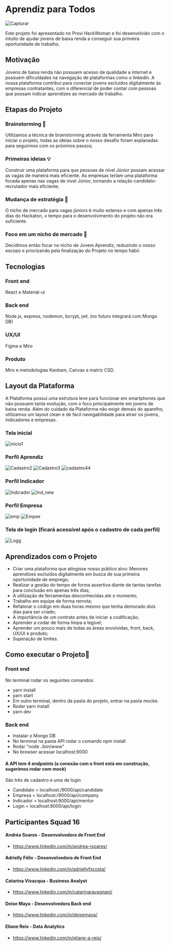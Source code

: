 
# Aprendiz para Todos

![Capturar](https://user-images.githubusercontent.com/59628906/107161507-df1c4d80-697b-11eb-9008-ec0c6a7c6df3.PNG)
  
Este projeto foi apresentado no Provi HackWoman e foi desenvolvido com o intuito de ajudar jovens de baixa renda a conseguir sua primeira oportunidade de trabalho.

## Motivação

Jovens de baixa renda não possuem acesso de qualidade a internet e possuem dificuldades na navegação de plataformas como o linkedin. A nossa plataforma contribui para conectar jovens excluídos digitalmente às empresas contratantes, com o diferencial de poder contar com pessoas que possam indicar aprendizes ao mercado de trabalho.

## Etapas do Projeto

### Brainstorming :brain:
Utilizamos a técnica de brainstorming através da ferramenta Miro para iniciar o projeto, todas as ideias sobre o nosso desafio foram explanadas para seguirmos com os próximos passos;
### Primeiras ideias :bulb:
Construir uma plataforma para que pessoas de nível Júnior possam acessar as vagas de maneira mais eficiente. As empresas teriam uma plataforma focada  apenas nas vagas de nível Júnior, tornando a relação candidato-recrutador mais eficiente;
### Mudança de estratégia :hammer:
O nicho de mercado para vagas júniors é muito extenso e com apenas três dias do Hackaton, o tempo para o desenvolvimento do projeto não era suficiente.
### Foco em um nicho de mercado :mag_right:
Decidimos então focar no nicho de Jovem Aprendiz, reduzindo o nosso escopo e priorizando pela finalização do Projeto no tempo hábil.

## Tecnologias 

### Front end
React e Material-ui
### Back end
Node.js, express, nodemon, bcrypt, jwt. (no futuro integrará com Mongo DB)
### UX/UI
Figma e Miro
### Produto
Miro e metodologias Kanbam, Canvas e matriz CSD.

## Layout da Plataforma

A Plataforma possui uma estrutura leve para funcionar em smartphones que não possuem tanta evolução, com o foco principalmente em jovens de baixa renda.
Além do cuidado da Plataforma não exigir demais do aparelho, utilizamos um layout clean e de fácil navegabilidade para atrair os jovens, indicadores e empresas.

### Tela inicial
![inicio1](https://user-images.githubusercontent.com/59628906/107164106-3e825980-698c-11eb-90ea-b494597d31d9.PNG)

### Perfil Aprendiz
![Cadastro2](https://user-images.githubusercontent.com/59628906/107164316-51495e00-698d-11eb-86d3-3dfc68ba5261.PNG)
![Cadastro3](https://user-images.githubusercontent.com/59628906/107164477-f2381900-698d-11eb-96c8-4ac329a620e5.PNG)
![cadastro44](https://user-images.githubusercontent.com/59628906/107164753-1e07ce80-698f-11eb-9447-867a3addde01.PNG)

### Perfil Indicador
![Indicador](https://user-images.githubusercontent.com/59628906/107165322-48f32200-6991-11eb-8fe0-74f0e34a324e.PNG)
![Ind_new](https://user-images.githubusercontent.com/59628906/107165623-41804880-6992-11eb-9a59-8392a778f8b6.PNG)

### Perfil Empresa
![emp](https://user-images.githubusercontent.com/59628906/107164954-ecdbce00-698f-11eb-948e-e66f057fc7e6.PNG)
![Empee](https://user-images.githubusercontent.com/59628906/107165730-991eb400-6992-11eb-9d81-fabc9b05ee8a.PNG)

### Tela de login (ficará acessível após o cadastro de cada perfil)
![Logg](https://user-images.githubusercontent.com/59628906/107166530-0a5f6680-6995-11eb-9cdc-0ff61180b3f0.PNG)

## Aprendizados com o Projeto

- Criar uma plataforma que atingisse nosso público alvo: Menores aprendizes excluídos digitalmente em busca de sua primeira oportunidade de emprego;
- Realizar a gestão do tempo de forma assertiva diante de tantas tarefas para conclusão em apenas três dias;
- A utilização de ferramentas desconhecidas até o momento;
- Trabalho em equipe de forma remota;
- Refatorar o código em duas horas mesmo que tenha demorado dois dias para ser criado;
- A importância de um contrato antes de iniciar a codificação;
- Aprender a codar de forma limpa e legível;
- Aprender um pouco mais de todas as áreas envolvidas, front, back, UX/UI e produto;
- Superação de limites.

## Como executar o Projeto:running:

### Front end
No terminal rodar os seguintes comandos:

- yarn install 
- yarn start 
- Em outro terminal, dentro da pasta do projeto, entrar na pasta mocke.
- Rodar yarn install
- yarn dev

### Back end
- Instalar o Mongo DB
- No terminal na pasta API rodar o comando npm install
- Rodar "node ./bin/www"
- No browser acessar localhost:9000
#### A API tem 4 endpoints (a conexão com o front está em construção, sugerimos rodar com mock)
São três de cadastro e uma de login
- Candidato = localhost:/9000/api/candidate
- Empresa = localhost:/9000/api/company
- Indicador = localhost:9000/api/mentor
- Login = localhost:9000/api/login

## Participantes Squad 16

#### Andréa Soares - Desenvolvedora de Front End
- https://www.linkedin.com/in/andrea-rsoares/

#### Adrielly Félix - Desenvolvedora de Front End
- https://www.linkedin.com/in/adriellyfxcosta/

#### Catarina Vivacqua - Business Analyst
- https://www.linkedin.com/in/catarinaravagnani/

#### Deise Maya - Desenvolvedora Back end
- https://www.linkedin.com/in/deisemaya/

#### Eliane Reis - Data Analytics
- https://www.linkedin.com/in/eliane-a-reis/

